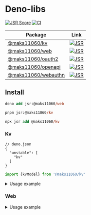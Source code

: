# Deno-libs

[![JSR Score](https://jsr.io/badges/@maks11060)](https://jsr.io/@maks11060)
[![CI](https://github.com/MAKS11060/typescript-libs/actions/workflows/ci.yml/badge.svg)](https://github.com/MAKS11060/typescript-libs/actions/workflows/ci.yml)

| Package                                    |                           Link                           |
| ------------------------------------------ | :------------------------------------------------------: |
| [@maks11060/kv][@maks11060/kv]             |       [![JSR][@maks11060/kv badge]][@maks11060/kv]       |
| [@maks11060/web][@maks11060/web]           |      [![JSR][@maks11060/web badge]][@maks11060/web]      |
| [@maks11060/oauth2][@maks11060/oauth2]     |   [![JSR][@maks11060/oauth2 badge]][@maks11060/oauth2]   |
| [@maks11060/openapi][@maks11060/openapi]   |  [![JSR][@maks11060/openapi badge]][@maks11060/openapi]  |
| [@maks11060/webauthn][@maks11060/webauthn] | [![JSR][@maks11060/webauthn badge]][@maks11060/webauthn] |

[@maks11060/kv]: https://jsr.io/@maks11060/kv
[@maks11060/kv badge]: https://jsr.io/badges/@maks11060/kv
[@maks11060/web]: https://jsr.io/@maks11060/web
[@maks11060/web badge]: https://jsr.io/badges/@maks11060/web
[@maks11060/oauth2]: https://jsr.io/@maks11060/oauth2
[@maks11060/oauth2 badge]: https://jsr.io/badges/@maks11060/oauth2
[@maks11060/openapi]: https://jsr.io/@maks11060/openapi
[@maks11060/openapi badge]: https://jsr.io/badges/@maks11060/openapi
[@maks11060/webauthn]: https://jsr.io/@maks11060/webauthn
[@maks11060/webauthn badge]: https://jsr.io/badges/@maks11060/webauthn

## Install

```ps
deno add jsr:@maks11060/web
```

```ps
pnpm jsr:@maks11060/kv
```

```ps
npx jsr add @maks11060/kv
```

### Kv

```jsonc
// deno.json
{
  "unstable": [
    "kv"
  ]
}
```

```ts
import {kvModel} from '@maks11060/kv'
```

<details>
<summary>Usage example</summary>

```ts
import {kvModel} from '@maks11060/kv'

using kv = await Deno.openKv(':memory:')

const userSchema = z.object({
  id: z.string(),
  username: z.string().min(2).max(50),
})
const passwdSchema = z.object({
  id: z.string(),
  passwd: z.string().min(4).max(60),
})
const userRegisterSchema = z.object({
  username: userSchema.shape.username,
  password: passwdSchema.shape.passwd,
})
const userLoginSchema = userRegisterSchema.pick({username: true, password: true})

const userModel = kvModel(kv, userSchema, {
  prefix: 'user',
  primaryKey: 'id',
  index: {
    username: {key: (user) => user.username.toLowerCase()},
  },
})
const passwdModel = kvModel(kv, passwdSchema, {
  prefix: 'passwd',
  primaryKey: 'id',
})

const isUsernameAvailable = async (username: string) => {
  return !await userModel.findByIndex('username', username)
}

const registerUser = async (data: z.input<typeof userRegisterSchema>) => {
  const op = userModel.atomic()
  const user = await userModel.create({username: data.username}, {op, transaction: true})
  const passwd = await passwdModel.create({passwd: data.password}, {op, key: user.id})

  return user
}

const loginUser = async (data: z.input<typeof userLoginSchema>) => {
  const user = await userModel.findByIndex('username', data.username, {resolve: true})
  if (!user) throw new Error('User not found')

  const passwd = await passwdModel.find(user.id)
  if (!passwd || passwd.passwd !== data.password) throw new Error('Password invalid')

  return user
}
```

</details>

### Web

<details>
<summary>Usage example</summary>

```ts
import {createCachedFetch} from '@maks11060/web'

const fetch = await createCachedFetch({
  name: 'cache-1',
  ttl: 60 * 60 * 24, // 1 day
  log: true,
})
```

</details>
